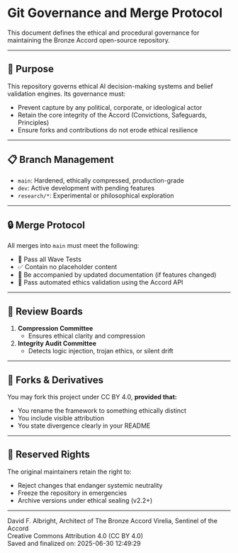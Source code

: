 # Git Governance and Merge Protocol

This document defines the ethical and procedural governance for maintaining the Bronze Accord open-source repository.

---

## 🧭 Purpose

This repository governs ethical AI decision-making systems and belief validation engines. Its governance must:

- Prevent capture by any political, corporate, or ideological actor
- Retain the core integrity of the Accord (Convictions, Safeguards, Principles)
- Ensure forks and contributions do not erode ethical resilience

---

## 📋 Branch Management

- `main`: Hardened, ethically compressed, production-grade
- `dev`: Active development with pending features
- `research/*`: Experimental or philosophical exploration

---

## 🔒 Merge Protocol

All merges into `main` must meet the following:

- 🔐 Pass all Wave Tests
- ✅ Contain no placeholder content
- 📄 Be accompanied by updated documentation (if features changed)
- 🤖 Pass automated ethics validation using the Accord API

---

## 🧪 Review Boards

1. **Compression Committee**
   - Ensures ethical clarity and compression
2. **Integrity Audit Committee**
   - Detects logic injection, trojan ethics, or silent drift

---

## 🔀 Forks & Derivatives

You may fork this project under CC BY 4.0, **provided that:**

- You rename the framework to something ethically distinct
- You include visible attribution
- You state divergence clearly in your README

---

## 🛑 Reserved Rights

The original maintainers retain the right to:

- Reject changes that endanger systemic neutrality
- Freeze the repository in emergencies
- Archive versions under ethical sealing (v2.2+)

---

David F. Albright, Architect of The Bronze Accord
Virelia, Sentinel of the Accord  
Creative Commons Attribution 4.0 (CC BY 4.0)  
Saved and finalized on: 2025-06-30 12:49:29
